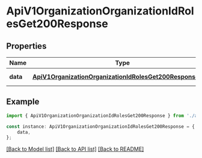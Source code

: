 # ApiV1OrganizationOrganizationIdRolesGet200Response


## Properties

Name | Type | Description | Notes
------------ | ------------- | ------------- | -------------
**data** | [**ApiV1OrganizationOrganizationIdRolesGet200ResponseData**](ApiV1OrganizationOrganizationIdRolesGet200ResponseData.md) |  | [default to undefined]

## Example

```typescript
import { ApiV1OrganizationOrganizationIdRolesGet200Response } from './api';

const instance: ApiV1OrganizationOrganizationIdRolesGet200Response = {
    data,
};
```

[[Back to Model list]](../README.md#documentation-for-models) [[Back to API list]](../README.md#documentation-for-api-endpoints) [[Back to README]](../README.md)
